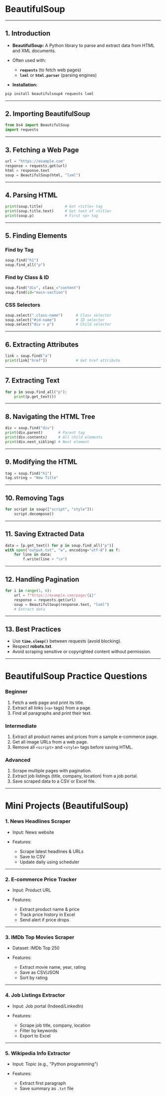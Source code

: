 
# BeautifulSoup 

---

## **1. Introduction**

* **BeautifulSoup:** A Python library to parse and extract data from HTML and XML documents.

* Often used with:

  * **`requests`** (to fetch web pages)
  * **`lxml`** or **`html.parser`** (parsing engines)

* **Installation:**

```bash
pip install beautifulsoup4 requests lxml
```

---

## **2. Importing BeautifulSoup**

```python
from bs4 import BeautifulSoup
import requests
```

---

## **3. Fetching a Web Page**

```python
url = "https://example.com"
response = requests.get(url)
html = response.text
soup = BeautifulSoup(html, "lxml")
```

---

## **4. Parsing HTML**

```python
print(soup.title)          # Get <title> tag
print(soup.title.text)     # Get text of <title>
print(soup.p)              # First <p> tag
```

---

## **5. Finding Elements**

### Find by Tag

```python
soup.find("h1")
soup.find_all("p")
```

### Find by Class & ID

```python
soup.find("div", class_="content")
soup.find(id="main-section")
```

### CSS Selectors

```python
soup.select(".class-name")      # Class selector
soup.select("#id-name")         # ID selector
soup.select("div > p")          # Child selector
```

---

## **6. Extracting Attributes**

```python
link = soup.find("a")
print(link["href"])             # Get href attribute
```

---

## **7. Extracting Text**

```python
for p in soup.find_all("p"):
    print(p.get_text())
```

---

## **8. Navigating the HTML Tree**

```python
div = soup.find("div")
print(div.parent)       # Parent tag
print(div.contents)     # All child elements
print(div.next_sibling) # Next element
```

---

## **9. Modifying the HTML**

```python
tag = soup.find("h1")
tag.string = "New Title"
```

---

## **10. Removing Tags**

```python
for script in soup(["script", "style"]):
    script.decompose()
```

---

## **11. Saving Extracted Data**

```python
data = [p.get_text() for p in soup.find_all("p")]
with open("output.txt", "w", encoding="utf-8") as f:
    for line in data:
        f.write(line + "\n")
```

---

## **12. Handling Pagination**

```python
for i in range(1, 6):
    url = f"https://example.com/page/{i}"
    response = requests.get(url)
    soup = BeautifulSoup(response.text, "lxml")
    # Extract data
```

---

## **13. Best Practices**

* Use **`time.sleep()`** between requests (avoid blocking).
* Respect **robots.txt**.
* Avoid scraping sensitive or copyrighted content without permission.

---

# **BeautifulSoup Practice Questions**

### Beginner

1. Fetch a web page and print its title.
2. Extract all links (`<a>` tags) from a page.
3. Find all paragraphs and print their text.

### Intermediate

1. Extract all product names and prices from a sample e-commerce page.
2. Get all image URLs from a web page.
3. Remove all `<script>` and `<style>` tags before saving HTML.

### Advanced

1. Scrape multiple pages with pagination.
2. Extract job listings (title, company, location) from a job portal.
3. Save scraped data to a CSV or Excel file.

---

# **Mini Projects (BeautifulSoup)**

### 1. **News Headlines Scraper**

* Input: News website
* Features:

  * Scrape latest headlines & URLs
  * Save to CSV
  * Update daily using scheduler

---

### 2. **E-commerce Price Tracker**

* Input: Product URL
* Features:

  * Extract product name & price
  * Track price history in Excel
  * Send alert if price drops

---

### 3. **IMDb Top Movies Scraper**

* Dataset: IMDb Top 250
* Features:

  * Extract movie name, year, rating
  * Save as CSV/JSON
  * Sort by rating

---

### 4. **Job Listings Extractor**

* Input: Job portal (Indeed/LinkedIn)
* Features:

  * Scrape job title, company, location
  * Filter by keywords
  * Export to Excel

---

### 5. **Wikipedia Info Extractor**

* Input: Topic (e.g., "Python programming")
* Features:

  * Extract first paragraph
  * Save summary as `.txt` file

